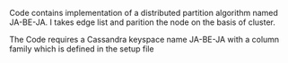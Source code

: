 Code contains implementation of a distributed partition algorithm named JA-BE-JA. I takes edge list and parition the node on the basis of cluster.

The Code requires a Cassandra keyspace name JA-BE-JA with a column family which is defined in the setup file